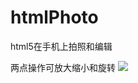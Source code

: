 htmlPhoto
=========
html5在手机上拍照和编辑

两点操作可放大缩小和旋转
<img src="https://raw.githubusercontent.com/jljsj33/htmlPhoto/master/IMG_00671.png"/>
